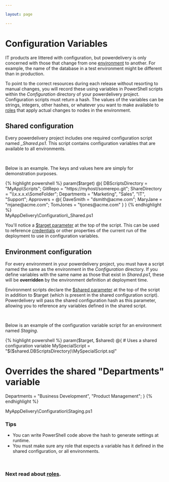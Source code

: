 ```yaml
---

layout: page

---
```


# Configuration Variables

IT products are littered with configuration, but powerdelivery is only concerned with those that change from one [environment](environments.html) to another. For example, the name of the database in a test environment might be different than in production. 

To point to the correct resources during each release without resorting to manual changes, you will record these using variables in PowerShell scripts within the *Configuration* directory of your powerdelivery project. Configuration scripts must return a hash. The values of the variables can be strings, integers, other hashes, or whatever you want to make available to [roles](roles.html) that apply actual changes to nodes in the environment.

## Shared configuration

Every powerdelivery project includes one required configuration script named *_Shared.ps1*. This script contains configuration variables that are available to all environments.

<br />

Below is an example. The keys and values here are simply for demonstration purposes.

<div class="row">
	<div class="col-sm-8">
{% highlight powershell %}
param($target)
@{
  DBScriptsDirectory = "MyApp\Scripts";
  GitRepo = "https://myhost/somerepo.git";
  ShareDirectory = "\\x.x.x.x\SomeFolder";
  Departments = "Marketing", "Sales", "IT", "Support";
  Approvers = @{
    DaveSmith = "dsmith@acme.com";
    MaryJane = "mjane@acme.com";
    TomJones = "tjones@acme.com"
  }
}
{% endhighlight %}
  <div class="filename">MyAppDelivery\Configuration\_Shared.ps1</div>
	</div>
</div>

You'll notice a [$target parameter](reference.html#target_parameter) at the top of the script. This can be used to reference [credentials](credentials.html) or other properties of the current run of the deployment to use in configuration variables.

## Environment configuration

For every environment in your powerdelivery project, you must have a script named the same as the environment in the *Configuration* directory. If you define variables with the same name as those that exist in *Shared.ps1*, these will be **overridden** by the environment definition at deployment time.

Environment scripts declare the [$shared parameter](reference.html#shared_parameter) at the top of the script in addition to $target (which is present in the shared configuration script). Powerdelivery will pass the shared configuration hash as this parameter, allowing you to reference any variables defined in the shared script. 

<br />

Below is an example of the configuration variable script for an environment named *Staging*.

<div class="row">
	<div class="col-sm-8">
{% highlight powershell %}
param($target, $shared)
@{
  # Uses a shared configuration variable
  MySpecialScript = "$($shared.DBScriptsDirectory)\MySpecialScript.sql"

  # Overrides the shared "Departments" variable
  Departments = "Business Development", "Product Management";
}
{% endhighlight %}
  <div class="filename">MyAppDelivery\Configuration\Staging.ps1</div>
	</div>
</div>

### Tips

* You can write PowerShell code above the hash to generate settings at runtime.
* You must make sure any role that expects a variable has it defined in the shared configuration, or all environments.

<br />

### Next read about [roles](roles.html).
